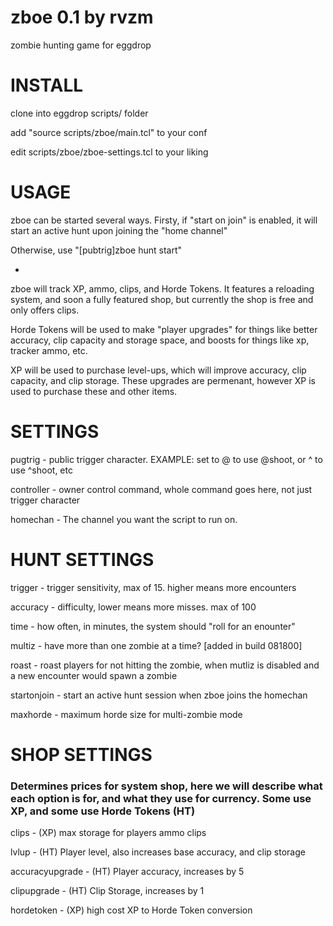 #  zboe 0.1 by rvzm
 zombie  hunting game for eggdrop

# INSTALL
 clone into eggdrop scripts/ folder
 
 add "source scripts/zboe/main.tcl" to your conf

 edit scripts/zboe/zboe-settings.tcl to your liking
 
# USAGE
 zboe can be started several ways. Firsty, if "start on join" is enabled, it will start an active hunt upon joining the "home channel"
 
 Otherwise, use "[pubtrig]zboe hunt start"
 
 -
 
 zboe will track XP, ammo, clips, and Horde Tokens. It features a reloading system, and soon a fully featured shop, but currently the shop is free and only offers clips.
 
 Horde Tokens will be used to make "player upgrades" for things like better accuracy, clip capacity and storage space, and boosts for things like xp, tracker ammo, etc.
 
 XP will be used to purchase level-ups, which will improve accuracy, clip capacity, and clip storage. These upgrades are permenant, however XP is used to purchase these and other items.
 

# SETTINGS 
 pugtrig - public trigger character. EXAMPLE: set to @ to use @shoot, or ^ to use ^shoot, etc

 controller - owner control command, whole command goes here, not just trigger character

 homechan - The channel you want the script to run on.

# HUNT SETTINGS
 trigger - trigger sensitivity, max of 15. higher means more encounters

 accuracy - difficulty, lower means more misses. max of 100

 time - how often, in minutes, the system should "roll for an enounter"

 multiz - have more than one zombie at a time? [added in build 081800]

 roast - roast players for not hitting the zombie, when mutliz is disabled and a new encounter would spawn a zombie

 startonjoin - start an active hunt session when zboe joins the homechan 
 
 maxhorde - maximum horde size for multi-zombie mode

# SHOP SETTINGS
### Determines prices for system shop, here we will describe what each option is for, and what they use for currency. Some use XP, and some use Horde Tokens (HT)

 clips - (XP) max storage for players ammo clips
 
 lvlup - (HT) Player level, also increases base accuracy, and clip storage
 
 accuracyupgrade - (HT) Player accuracy, increases by 5
 
 clipupgrade - (HT) Clip Storage, increases by 1
 
 hordetoken - (XP) high cost XP to Horde Token conversion